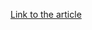 [Link to the article](https://cronup.com/la-botnet-de-emotet-reinicia-ataques-en-chile-y-latinoamerica/)
